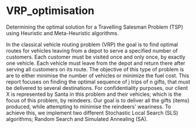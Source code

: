 # VRP_optimisation
Determining the optimal solution for a Travelling Salesman Problem (TSP) using Heuristic and Meta-Heuristic algorithms.

In the classical vehicle routing problem (VRP) the goal is to find optimal routes for vehicles leaving from a depot to serve a specified number of customers. Each customer must be visited once and only once, by exactly one vehicle. Each vehicle must leave from the depot and return there after serving all customers on its route. The objective of this type of problem is are to either minimise the number of vehicles or minimize the fuel cost.
This report focuses on finding the optimal sequence of j trips of n gifts, that must be delivered to several destinations.
For confidentiality purposes, our client X is represented by Santa in this problem and their vehicles; which is the focus of this problem, by reindeers. Our goal is to deliver all the gifts (items) produced, while attempting to minimise the reindeers’ weariness.
To achieve this, we implement two different Stochastic Local Search (SLS) algorithms; Random Search and Simulated Annealing (SA).
